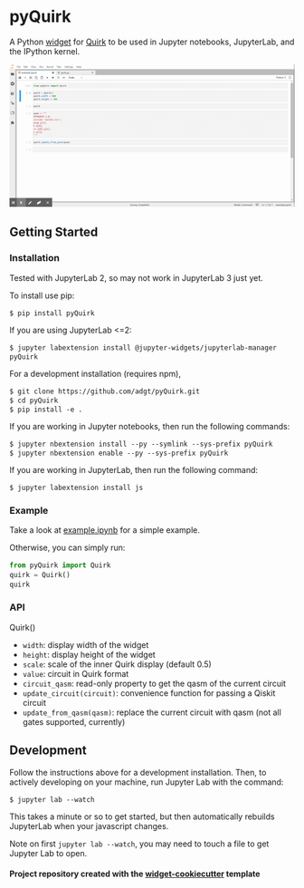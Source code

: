 
# pyQuirk
A Python [widget](https://github.com/jupyter-widgets/ipywidgets) for [Quirk](https://github.com/Strilanc/Quirk) to be used in Jupyter notebooks, JupyterLab, and the IPython kernel.

![Example](example.gif)

## Getting Started
### Installation

Tested with JupyterLab 2, so may not work in JupyterLab 3 just yet.

To install use pip:

    $ pip install pyQuirk

If you are using JupyterLab <=2:

    $ jupyter labextension install @jupyter-widgets/jupyterlab-manager pyQuirk

For a development installation (requires npm),

    $ git clone https://github.com/adgt/pyQuirk.git
    $ cd pyQuirk
    $ pip install -e .

If you are working in Jupyter notebooks, then run the following commands:

    $ jupyter nbextension install --py --symlink --sys-prefix pyQuirk
    $ jupyter nbextension enable --py --sys-prefix pyQuirk

If you are working in JupyterLab, then run the following command:    

    $ jupyter labextension install js

### Example

Take a look at [example.ipynb](example.ipynb) for a simple example.

Otherwise, you can simply run:
```python
from pyQuirk import Quirk
quirk = Quirk()
quirk
```

### API

Quirk()
- `width`: display width of the widget
- `height`: display height of the widget
- `scale`: scale of the inner Quirk display (default 0.5)
- `value`: circuit in Quirk format
- `circuit_qasm`: read-only property to get the qasm of the current circuit
- `update_circuit(circuit)`: convenience function for passing a Qiskit circuit
- `update_from_qasm(qasm)`: replace the current circuit with qasm (not all gates supported, currently)

## Development

Follow the instructions above for a development installation. Then, to actively developing on your machine, run Jupyter Lab with the command:

    $ jupyter lab --watch

This takes a minute or so to get started, but then automatically rebuilds JupyterLab when your javascript changes.

Note on first `jupyter lab --watch`, you may need to touch a file to get Jupyter Lab to open.

#### Project repository created with the [widget-cookiecutter](https://github.com/jupyter-widgets/widget-cookiecutter) template